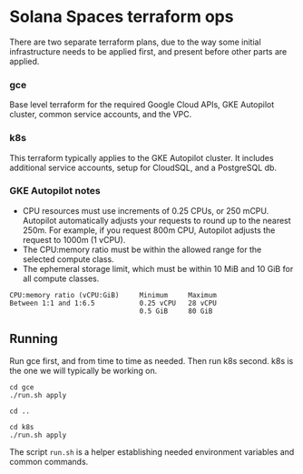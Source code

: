# Solana Spaces terraform ops

There are two separate terraform plans, due to the way some initial infrastructure needs to
be applied first, and present before other parts are applied.

### gce

Base level terraform for the required Google Cloud APIs, GKE Autopilot cluster, common
service accounts, and the VPC.

### k8s

This terraform typically applies to the GKE Autopilot cluster.  It includes additional
service accounts, setup for CloudSQL, and a PostgreSQL db.

### GKE Autopilot notes

- CPU resources must use increments of 0.25 CPUs, or 250 mCPU. Autopilot automatically adjusts your requests to round up to the nearest 250m. For example, if you request 800m CPU, Autopilot adjusts the request to 1000m (1 vCPU).
- The CPU:memory ratio must be within the allowed range for the selected compute class.
- The ephemeral storage limit, which must be within 10 MiB and 10 GiB for all compute classes.

```
CPU:memory ratio (vCPU:GiB)     Minimum     Maximum
Between 1:1 and 1:6.5           0.25 vCPU   28 vCPU
                                0.5 GiB     80 GiB
```                                

## Running

Run gce first, and from time to time as needed.  Then run k8s second.  k8s is the one we will
typically be working on.

    cd gce
    ./run.sh apply

    cd ..

    cd k8s
    ./run.sh apply

The script `run.sh` is a helper establishing needed environment variables and common commands.
